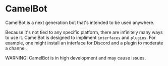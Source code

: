 # CamelBot

CamelBot is a next generation bot that's intended to be used anywhere.

Because it's not tied to any specific platform, there are infinitely many ways to use it.
CamelBot is designed to impliment `interfaces` and `plugins`. For example, one might install an interface for Discord
and a plugin to moderate a channel. 

WARNING: CamelBot is in high development and may cause issues.